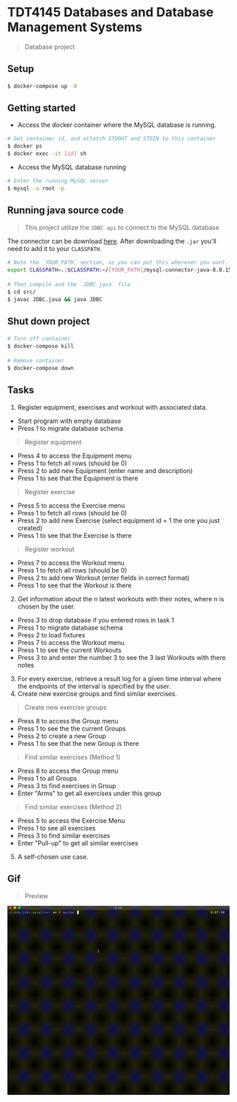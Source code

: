 # TDT4145 Databases and Database Management Systems

> Database project

## Setup

```sh
$ docker-compose up -d
```

## Getting started

- Access the docker container where the MySQL database is running.

```sh
# Get container id, and attatch STDOUT and STDIN to this container
$ docker ps
$ docker exec -it [id] sh

```

- Access the MySQL database running

```sh
# Enter the running MySQL server
$ mysql -u root -p
```

## Running java source code

> This project utilize the `JDBC api` to connect to the MySQL database

The connector can be download [here](https://dev.mysql.com/downloads/connector/j/8.0.html). After downloading the `.jar` you'll need to add it to your `CLASSPATH`.

```sh
# Note the `YOUR_PATH` section, as you can put this wherever you want.
export CLASSPATH=.:$CLASSPATH:~/[YOUR_PATH]/mysql-connector-java-8.0.15.jar

# Then compile and the `JDBC.java` file
$ cd src/
$ javac JDBC.java && java JDBC

```


## Shut down project

```sh
# Turn off container
$ docker-compose kill

# Remove container
$ docker-compose down
```

## Tasks

1) Register equipment, exercises and workout with associated data.

  - Start program with empty database
  - Press 1 to migrate database schema

> Register equipment

  - Press 4 to access the Equipment menu
  - Press 1 to fetch all rows (should be 0)
  - Press 2 to add new Equipment (enter name and description)
  - Press 1 to see that the Equipment is there

> Register exercise

  - Press 5 to access the Exercise menu
  - Press 1 to fetch all rows (should be 0)
  - Press 2 to add new Exercise (select equipment id = 1 the one you just created)
  - Press 1 to see that the Exercise is there

> Register workout

  - Press 7 to access the Workout menu
  - Press 1 to fetch all rows (should be 0)
  - Press 2 to add new Workout (enter fields in correct format)
  - Press 1 to see that the Workout is there


2) Get information about the n latest workouts with their notes, where n is chosen by the user.

  - Press 3 to drop database if you entered rows in task 1
  - Press 1 to migrate database schema
  - Press 2 to load fixtures
  - Press 7 to access the Workout menu
  - Press 1 to see the current Workouts
  - Press 3 to and enter the number 3 to see the 3 last Workouts with there notes

3) For every exercise, retrieve a result log for a given time interval where the endpoints of the interval is specified by the user.
4) Create new exercise groups and find similar exercises.

> Create new exercise groups

  - Press 8 to access the Group menu
  - Press 1 to see the the current Groups
  - Press 2 to create a new Group
  - Press 1 to see that the new Group is there

> Find similar exercises (Method 1)

  - Press 8 to access the Group menu
  - Press 1 to all Groups
  - Press 3 to find exercises in Group
  - Enter "Arms" to get all exercises under this group

> Find similar exercises (Method 2)

  - Press 5 to access the Exercise Menu
  - Press 1 to see all exercises
  - Press 3 to find similar exercises
  - Enter "Pull-up" to get all similar exercises

5) A self-chosen use case.

## Gif

> Preview

![](mov.gif)
